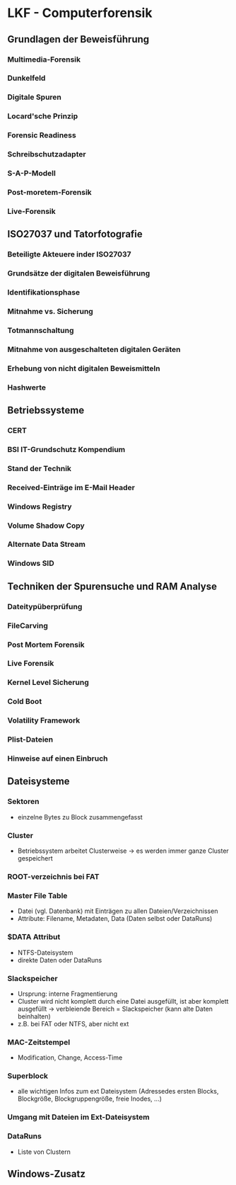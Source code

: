 # LKF - Computerforensik

## Grundlagen der Beweisführung

### Multimedia-Forensik

<!-- ToDo -->

### Dunkelfeld

<!-- ToDo -->

### Digitale Spuren

<!-- ToDo -->

### Locard'sche Prinzip

<!-- ToDo -->

### Forensic Readiness

<!-- ToDo -->

### Schreibschutzadapter

<!-- ToDo -->

### S-A-P-Modell

<!-- ToDo -->

### Post-moretem-Forensik

<!-- ToDo -->

### Live-Forensik

<!-- ToDo -->

## ISO27037 und Tatorfotografie

### Beteiligte Akteuere inder ISO27037

<!-- ToDo -->

### Grundsätze der digitalen Beweisführung

<!-- ToDo -->

### Identifikationsphase

<!-- ToDo -->

### Mitnahme vs. Sicherung

<!-- ToDo -->

### Totmannschaltung

<!-- ToDo -->

### Mitnahme von ausgeschalteten digitalen Geräten

<!-- ToDo -->

### Erhebung von nicht digitalen Beweismitteln

<!-- ToDo -->

### Hashwerte

<!-- ToDo -->

## Betriebssysteme

### CERT

<!-- ToDo -->

### BSI IT-Grundschutz Kompendium

<!-- ToDo -->

### Stand der Technik

<!-- ToDo -->

### Received-Einträge im E-Mail Header

<!-- ToDo -->

### Windows Registry

<!-- ToDo -->

### Volume Shadow Copy

<!-- ToDo -->

### Alternate Data Stream

<!-- ToDo -->

### Windows SID

<!-- ToDo -->

## Techniken der Spurensuche und RAM Analyse

### Dateitypüberprüfung

<!-- ToDo -->

### FileCarving

<!-- ToDo -->

### Post Mortem Forensik

<!-- ToDo -->

### Live Forensik

<!-- ToDo -->

### Kernel Level Sicherung

<!-- ToDo -->

### Cold Boot

<!-- ToDo -->

### Volatility Framework

<!-- ToDo -->

### Plist-Dateien

<!-- ToDo -->

### Hinweise auf einen Einbruch

<!-- ToDo -->

## Dateisysteme

<!-- ToDo -->

### Sektoren

<!-- ToDo -->

- einzelne Bytes zu Block zusammengefasst

### Cluster

<!-- ToDo -->

- Betriebssystem arbeitet Clusterweise $\rightarrow$ es werden immer ganze Cluster gespeichert

### ROOT-verzeichnis bei FAT

<!-- ToDo -->

### Master File Table

<!-- ToDo -->

- Datei (vgl. Datenbank) mit Einträgen zu allen Dateien/Verzeichnissen
- Attribute: Filename, Metadaten, Data (Daten selbst oder DataRuns)

### $DATA Attribut

<!-- ToDo -->

- NTFS-Dateisystem
- direkte Daten oder DataRuns

### Slackspeicher

- Ursprung: interne Fragmentierung
- Cluster wird nicht komplett durch eine Datei ausgefüllt, ist aber komplett ausgefüllt -> verbleiende Bereich = Slackspeicher (kann alte Daten beinhalten)
- z.B. bei FAT oder NTFS, aber nicht ext

### MAC-Zeitstempel

<!-- ToDo -->

- Modification, Change, Access-Time

### Superblock

<!-- ToDo -->

- alle wichtigen Infos zum ext Dateisystem (Adressedes ersten Blocks, Blockgröße, Blockgruppengröße, freie Inodes, ...)

### Umgang mit Dateien im Ext-Dateisystem

<!-- ToDo -->

### DataRuns

<!-- ToDo -->

- Liste von Clustern

## Windows-Zusatz

<!-- Coming soonTM -->
